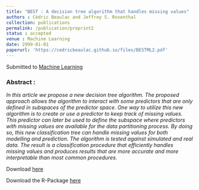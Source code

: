 ```yaml
---
title: "BEST : A decision tree algorithm that handles missing values"
authors : Cédric Beaulac and Jeffrey S. Rosenthal
collection: publications
permalink: /publication/preprint2
status : accepted
venue : Machine Learning 
date: 2999-01-01
paperurl: 'https://cedricbeaulac.github.io/files/BESTML2.pdf'
---
```

Submitted to [Machine Learning](https://www.springer.com/new+&+forthcoming+titles+(default)/journal/10994)

### Abstract :

*In this article we propose a new decision tree algorithm. The proposed approach allows the algorithm to interact with some predictors that are only defined in subspaces of the predictor space. One way to utilize this new algorithm is to create or use a predictor to keep track of missing values. This predictor can later be used to define the subspace where predictors with missing values are available for the data partitioning process. By doing so, this new classification tree can handle missing values for both modelling and prediction. The algorithm is tested against simulated and real data. The result is a classification procedure that efficiently handles missing values and produces results that are more accurate and more interpretable than most common procedures.*

Download [here](https://cedricbeaulac.github.io/files/BESTML3.pdf)

Download the R-Package [here](https://cedricbeaulac.github.io/files/BESTree_0.5.0.tar.gz)
